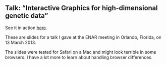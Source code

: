 Talk: &ldquo;Interactive Graphics for high-dimensional genetic data&rdquo;
----------------------------------------------------------------------

See it in action [here](http://www.biostat.wisc.edu/~kbroman/talks/InteractiveGraphs2).

These are slides for a talk I gave at the ENAR meeting in Orlando,
Florida, on 13 March 2013.

The slides were tested for Safari on a Mac and might look terrible in
some browsers. I have a lot more to learn about handling browser
differences.
